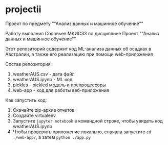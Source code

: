 # projectii
Проект по предмету ""Анализ данных и машинное обучение""

Работу выполнил Соловьев МКИС33 по дисциплине Проект ""Анализ данных и машинное обучение""

Этот репозиторий содержит код ML-анализа данных об осадках в Австралии, а также его реализацию при помощи web-приложения

Состав репозитория:
1. weatherAUS.csv - дата файл
2. weatherAUS.ipynb - ML код
3. pickles - pickled модель и препроцессоры
4. web-app - код для работы веб-приложения

Как запустить код:
1. Скачайте zip-архив отчетов
2. Создайте virtualenv 
3. Запустите ``jupyter notebook`` в командной строке, чтобы увидеть код weatherAUS.ipynb
4. Чтобы проверить приложение локально, сначала запустите ``cd ./web-app/``, а затем ``python ./app.py``
